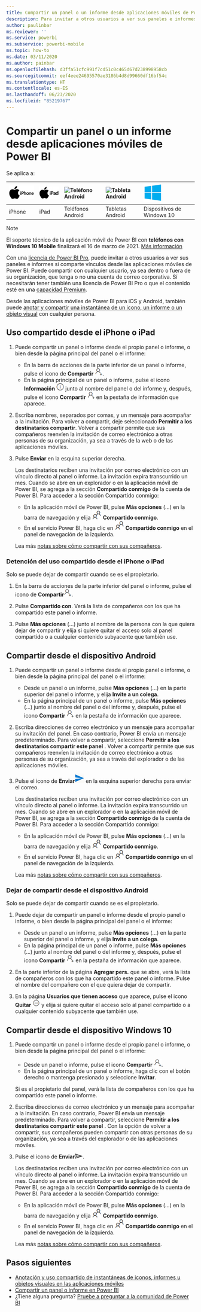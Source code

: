 ```yaml
---
title: Compartir un panel o un informe desde aplicaciones móviles de Power BI
description: Para invitar a otros usuarios a ver sus paneles e informes, comparta vínculos desde las aplicaciones móviles de Power BI. Descubra cómo hacerlo.
author: paulinbar
ms.reviewer: ''
ms.service: powerbi
ms.subservice: powerbi-mobile
ms.topic: how-to
ms.date: 03/11/2020
ms.author: painbar
ms.openlocfilehash: d3ffa51cfc991f7cd51c0c465d67d238998958cb
ms.sourcegitcommit: eef4eee24695570ae3186b4d8d99660df16bf54c
ms.translationtype: HT
ms.contentlocale: es-ES
ms.lasthandoff: 06/23/2020
ms.locfileid: "85219767"
---
```

# <a name="share-a-dashboard-or-report-from-the-power-bi-mobile-apps"></a>Compartir un panel o un informe desde aplicaciones móviles de Power BI
Se aplica a:

| ![iPhone](./media/mobile-share-dashboard-from-the-mobile-apps/iphone-logo-50-px.png) | ![iPad](./media/mobile-share-dashboard-from-the-mobile-apps/ipad-logo-50-px.png) | ![Teléfono Android](./media/mobile-share-dashboard-from-the-mobile-apps/android-phone-logo-50-px.png) | ![Tableta Android](./media/mobile-share-dashboard-from-the-mobile-apps/android-tablet-logo-50-px.png) | ![Windows 10](./media/mobile-share-dashboard-from-the-mobile-apps/win-10-logo-50-px.png) |
|:--- |:--- |:--- |:--- |:--- |
| iPhone |iPad |Teléfonos Android |Tabletas Android |Dispositivos de Windows 10 |

>[!NOTE]
>El soporte técnico de la aplicación móvil de Power BI con **teléfonos con Windows 10 Mobile** finalizará el 16 de marzo de 2021. [Más información](https://go.microsoft.com/fwlink/?linkid=2121400)

Con una [licencia de Power BI Pro](../../fundamentals/service-features-license-type.md), puede invitar a otros usuarios a ver sus paneles e informes si comparte vínculos desde las aplicaciones móviles de Power BI. Puede compartir con cualquier usuario, ya sea dentro o fuera de su organización, que tenga o no una cuenta de correo corporativa. Sí necesitarán tener también una licencia de Power BI Pro o que el contenido esté en una [capacidad Premium](../../admin/service-premium-what-is.md).

Desde las aplicaciones móviles de Power BI para iOS y Android, también puede [anotar y compartir una instantánea de un icono, un informe o un objeto visual](mobile-annotate-and-share-a-tile-from-the-mobile-apps.md) con cualquier persona. 

## <a name="share-from-your-iphone-or-ipad"></a>Uso compartido desde el iPhone o iPad

1. Puede compartir un panel o informe desde el propio panel o informe, o bien desde la página principal del panel o el informe:
    *  En la barra de acciones de la parte inferior de un panel o informe, pulse el icono de **Compartir** ![icono Invitar](././media/mobile-share-dashboard-from-the-mobile-apps/power-bi-android-invite-icon-ss.png).
    *  En la página principal de un panel o informe, pulse el icono **Información** ![Más información](./media/mobile-share-dashboard-from-the-mobile-apps/power-bi-more-info-icon.png) junto al nombre del panel o del informe y, después, pulse el icono **Compartir** ![icono Invitar](./media/mobile-share-dashboard-from-the-mobile-apps/power-bi-android-invite-icon-ss.png) en la pestaña de información que aparece.
2. Escriba nombres, separados por comas, y un mensaje para acompañar a la invitación. Para volver a compartir, deje seleccionado **Permitir a los destinatarios compartir**. Volver a compartir permite que sus compañeros reenvíen la invitación de correo electrónico a otras personas de su organización, ya sea a través de la web o de las aplicaciones móviles.
3. Pulse **Enviar** en la esquina superior derecha.
   
   Los destinatarios reciben una invitación por correo electrónico con un vínculo directo al panel o informe. La invitación expira transcurrido un mes. Cuando se abre en un explorador o en la aplicación móvil de Power BI, se agrega a la sección **Compartido conmigo** de la cuenta de Power BI. Para acceder a la sección Compartido conmigo:
   
   * En la aplicación móvil de Power BI, pulse **Más opciones** (...) en la barra de navegación y elija ![Compartido conmigo](./././media/mobile-share-dashboard-from-the-mobile-apps/power-bi-shared-with-me-icon.png) **Compartido conmigo**.
   * En el servicio Power BI, haga clic en ![Compartido conmigo](./././media/mobile-share-dashboard-from-the-mobile-apps/power-bi-shared-with-me-icon.png) **Compartido conmigo** en el panel de navegación de la izquierda.
   
   Lea más [notas sobre cómo compartir con sus compañeros](../../collaborate-share/service-share-dashboards.md).

### <a name="unshare-from-your-iphone-or-ipad"></a>Detención del uso compartido desde el iPhone o iPad
Solo se puede dejar de compartir cuando se es el propietario.

1. En la barra de acciones de la parte inferior del panel o informe, pulse el icono de **Compartir**![icono de Compartir](././media/mobile-share-dashboard-from-the-mobile-apps/power-bi-android-invite-icon-ss.png).
2. Pulse **Compartido con**. Verá la lista de compañeros con los que ha compartido este panel o informe.

3. Pulse **Más opciones** (...) junto al nombre de la persona con la que quiera dejar de compartir y elija si quiere quitar el acceso solo al panel compartido o a cualquier contenido subyacente que también use.



## <a name="share-from-your-android-device"></a>Compartir desde el dispositivo Android
1. Puede compartir un panel o informe desde el propio panel o informe, o bien desde la página principal del panel o el informe:
    *  Desde un panel o un informe, pulse **Más opciones** (...) en la parte superior del panel o informe, y elija **Invite a un colega**.
    *  En la página principal de un panel o informe, pulse **Más opciones** (...) junto al nombre del panel o del informe y, después, pulse el icono **Compartir** ![icono Invitar](./media/mobile-share-dashboard-from-the-mobile-apps/power-bi-android-invite-icon-ss.png) en la pestaña de información que aparece.
 
2. Escriba direcciones de correo electrónico y un mensaje para acompañar su invitación del panel. En caso contrario, Power BI envía un mensaje predeterminado. Para volver a compartir, seleccione **Permitir a los destinatarios compartir este panel** . Volver a compartir permite que sus compañeros reenvíen la invitación de correo electrónico a otras personas de su organización, ya sea a través del explorador o de las aplicaciones móviles.
   
3. Pulse el icono de **Enviar**![icono de Enviar](./media/mobile-share-dashboard-from-the-mobile-apps/power-bi-android-send-icon.png) en la esquina superior derecha para enviar el correo.
   
    Los destinatarios reciben una invitación por correo electrónico con un vínculo directo al panel o informe. La invitación expira transcurrido un mes. Cuando se abre en un explorador o en la aplicación móvil de Power BI, se agrega a la sección **Compartido conmigo** de la cuenta de Power BI. Para acceder a la sección Compartido conmigo:
   * En la aplicación móvil de Power BI, pulse **Más opciones** (...) en la barra de navegación y elija ![Compartido conmigo](./././media/mobile-share-dashboard-from-the-mobile-apps/power-bi-shared-with-me-icon.png) **Compartido conmigo**.
   * En el servicio Power BI, haga clic en ![Compartido conmigo](./././media/mobile-share-dashboard-from-the-mobile-apps/power-bi-shared-with-me-icon.png) **Compartido conmigo** en el panel de navegación de la izquierda.
   
   Lea más [notas sobre cómo compartir con sus compañeros](../../collaborate-share/service-share-dashboards.md).


### <a name="unshare-from-your-android-device"></a>Dejar de compartir desde el dispositivo Android
Solo se puede dejar de compartir cuando se es el propietario.

1. Puede dejar de compartir un panel o informe desde el propio panel o informe, o bien desde la página principal del panel o el informe:
    *  Desde un panel o un informe, pulse **Más opciones** (...) en la parte superior del panel o informe, y elija **Invite a un colega**.
    *  En la página principal de un panel o informe, pulse **Más opciones** (...) junto al nombre del panel o del informe y, después, pulse el icono **Compartir** ![icono Invitar](./media/mobile-share-dashboard-from-the-mobile-apps/power-bi-android-invite-icon-ss.png) en la pestaña de información que aparece.

2. En la parte inferior de la página **Agregar pers.** que se abre, verá la lista de compañeros con los que ha compartido este panel o informe. Pulse el nombre del compañero con el que quiera dejar de compartir.
3. En la página **Usuarios que tienen acceso** que aparece, pulse el icono **Quitar** ![icono Quitar](./media/mobile-share-dashboard-from-the-mobile-apps/power-bi-android-remove-icon.png) y elija si quiere quitar el acceso solo al panel compartido o a cualquier contenido subyacente que también use.

## <a name="share-from-your-windows-10-device"></a>Compartir desde el dispositivo Windows 10

1. Puede compartir un panel o informe desde el propio panel o informe, o bien desde la página principal del panel o el informe:
    * Desde un panel o informe, pulse el icono **Compartir** ![icono Invitar](./media/mobile-share-dashboard-from-the-mobile-apps/power-bi-android-invite-icon-ss.png).
    * En la página principal de un panel o informe, haga clic con el botón derecho o mantenga presionado y seleccione **Invitar**.
   
   Si es el propietario del panel, verá la lista de compañeros con los que ha compartido este panel o informe.

2. Escriba direcciones de correo electrónico y un mensaje para acompañar a la invitación. En caso contrario, Power BI envía un mensaje predeterminado. Para volver a compartir, seleccione **Permitir a los destinatarios compartir este panel** . Con la opción de volver a compartir, sus compañeros pueden compartir con otras personas de su organización, ya sea a través del explorador o de las aplicaciones móviles.
   
3. Pulse el icono de **Enviar**![icono de Enviar](./media/mobile-share-dashboard-from-the-mobile-apps/pbi_win10ph_sendicon.png).
   
    Los destinatarios reciben una invitación por correo electrónico con un vínculo directo al panel o informe. La invitación expira transcurrido un mes. Cuando se abre en un explorador o en la aplicación móvil de Power BI, se agrega a la sección **Compartido conmigo** de la cuenta de Power BI. Para acceder a la sección Compartido conmigo:
   
   * En la aplicación móvil de Power BI, pulse **Más opciones** (...) en la barra de navegación y elija ![Compartido conmigo](./././media/mobile-share-dashboard-from-the-mobile-apps/power-bi-shared-with-me-icon.png) **Compartido conmigo**.
   * En el servicio Power BI, haga clic en ![Compartido conmigo](./././media/mobile-share-dashboard-from-the-mobile-apps/power-bi-shared-with-me-icon.png) **Compartido conmigo** en el panel de navegación de la izquierda.
   
   Lea más [notas sobre cómo compartir con sus compañeros](../../collaborate-share/service-share-dashboards.md).

## <a name="next-steps"></a>Pasos siguientes
* [Anotación y uso compartido de instantáneas de iconos, informes u objetos visuales en las aplicaciones móviles](mobile-annotate-and-share-a-tile-from-the-mobile-apps.md)
* [Compartir un panel o informe en Power BI](../../collaborate-share/service-share-dashboards.md)
* ¿Tiene alguna pregunta? [Pruebe a preguntar a la comunidad de Power BI](https://community.powerbi.com/)
